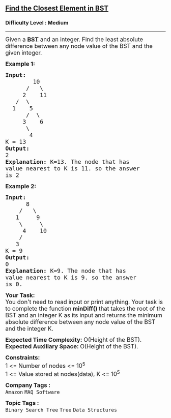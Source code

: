 <h2><a href="https://practice.geeksforgeeks.org/problems/find-the-closest-element-in-bst/1?utm_source=gfg&utm_medium=article&utm_campaign=bottom_sticky_on_article">Find the Closest Element in BST</a></h2><h3>Difficulty Level : Medium</h3><hr><div class="problems_problem_content__Xm_eO"><p><span style="font-size: 18px;">Given a <strong><a href="http://quiz.geeksforgeeks.org/binary-search-tree-set-1-search-and-insertion/">BST</a></strong>&nbsp;and an integer. Find the least absolute difference between any node value of the BST and the given integer.</span></p>
<p><span style="font-size: 18px;"><strong>Example 1:</strong></span></p>
<pre><span style="font-size: 18px;"><strong>Input:
</strong>        10
&nbsp;     /   \
&nbsp;    2    11
&nbsp;  /  \ 
&nbsp; 1    5
&nbsp;     /  \
&nbsp;    3    6
&nbsp;     \
&nbsp;      4
K = 13
<strong>Output: <br></strong>2<strong>
Explanation: </strong>K=13. The node that has
value nearest to K is 11. so the answer
is 2</span>
</pre>
<p><span style="font-size: 18px;"><strong>Example 2:</strong></span></p>
<pre><span style="font-size: 18px;"><strong>Input:
</strong>      8
&nbsp;   /   \
&nbsp;  1     9
&nbsp;   \     \
&nbsp;    4    10
&nbsp;   /
&nbsp;  3
K = 9
<strong>Output: <br></strong>0<strong>
Explanation: </strong>K=9. The node that has
value nearest to K is 9. so the answer
is 0.</span></pre>
<p><span style="font-size: 18px;"><strong>Your Task:</strong><br>You don't need to read input or print anything. Your task is to complete the function</span><span style="font-size: 18px;"><strong> minDiff()&nbsp;</strong>that takes&nbsp;the root of the BST and an integer K as its input and returns the minimum absolute difference between any node value of the BST and the integer K.</span></p>
<p><span style="font-size: 18px;"><strong>Expected Time Complexity:&nbsp;</strong>O(Height of the BST).<br><strong>Expected Auxiliary Space:&nbsp;</strong>O(Height of the BST).</span></p>
<p><span style="font-size: 18px;"><strong>Constraints:</strong><br>1 &lt;= Number of nodes &lt;= 10<sup>5<br></sup></span><span style="font-size: 18px;">1 &lt;= Value stored at nodes(data), K &lt;= 10<sup>5</sup></span></p></div><p><span style=font-size:18px><strong>Company Tags : </strong><br><code>Amazon</code>&nbsp;<code>MAQ Software</code>&nbsp;<br><p><span style=font-size:18px><strong>Topic Tags : </strong><br><code>Binary Search Tree</code>&nbsp;<code>Tree</code>&nbsp;<code>Data Structures</code>&nbsp;
